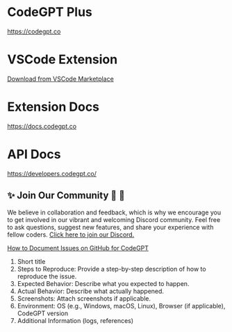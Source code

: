 # CodeGPT Plus 
https://codegpt.co

# VSCode Extension
[Download from VSCode Marketplace](https://marketplace.visualstudio.com/items?itemName=DanielSanMedium.dscodegpt)

# Extension Docs
https://docs.codegpt.co

# API Docs
https://developers.codegpt.co/

## ✨ Join Our Community 🤜 🤛
We believe in collaboration and feedback, which is why we encourage you to get involved in our vibrant and welcoming Discord community. Feel free to ask questions, suggest new features, and share your experience with fellow coders.
[Click here to join our Discord.](https://discord.gg/vgTGsVr69s)

[How to Document Issues on GitHub for CodeGPT](https://docs.codegpt.co/docs/tutorial-basics/docs_issues)

1. Short title
2. Steps to Reproduce: Provide a step-by-step description of how to reproduce the issue.
3. Expected Behavior: Describe what you expected to happen.
4. Actual Behavior: Describe what actually happened.
5. Screenshots: Attach screenshots if applicable.
6. Environment: OS (e.g., Windows, macOS, Linux), Browser (if applicable), CodeGPT version
7. Additional Information (logs, references)
